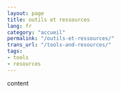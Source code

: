 ```yaml
---
layout: page
title: outils et ressources
lang: fr
category: "accueil"
permalink: "/outils-et-ressources/"
trans_url: "/tools-and-resources/"
tags:
- tools
- resources
---
```


content
